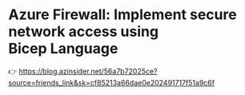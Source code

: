 # Azure Firewall: Implement secure network access using Bicep Language

👉 https://blog.azinsider.net/56a7b72025ce?source=friends_link&sk=cf85213a66dae0e202491717f51a9c6f
